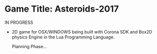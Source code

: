 # Game Title: Asteroids-2017

IN PROGRESS
- 2D game for OSX/WINDOWS being built with Corona SDK and Box2D physics Engine in the Lua Programming Language.



  Planning Phase...

